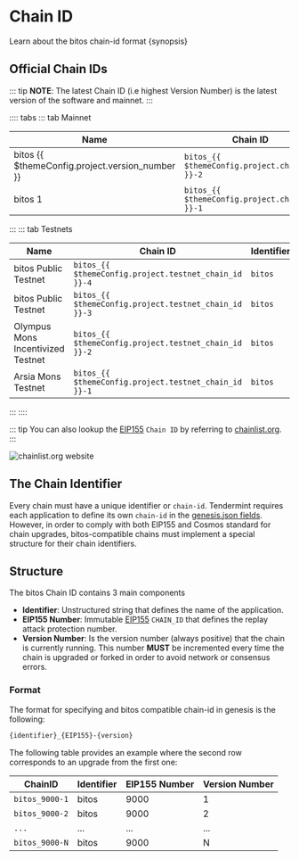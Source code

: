 <!--
order: 3
-->

# Chain ID

Learn about the bitos chain-id format {synopsis}

## Official Chain IDs

::: tip
**NOTE**: The latest Chain ID (i.e highest Version Number) is the latest version of the software and mainnet.
:::

:::: tabs
::: tab Mainnet

| Name                                            | Chain ID                                      | Identifier | EIP155 Number                         | Version Number                              |
| ----------------------------------------------- | --------------------------------------------- | ---------- | ------------------------------------- | ------------------------------------------- |
| bitos {{ $themeConfig.project.version_number }} | `bitos_{{ $themeConfig.project.chain_id }}-2` | `bitos`    | `{{ $themeConfig.project.chain_id }}` | `{{ $themeConfig.project.version_number }}` |
| bitos 1                                         | `bitos_{{ $themeConfig.project.chain_id }}-1` | `bitos`    | `{{ $themeConfig.project.chain_id }}` | `1`                                         |
:::
::: tab Testnets

| Name                              | Chain ID                                              | Identifier | EIP155 Number                                 | Version Number                                      |
| --------------------------------- | ----------------------------------------------------- | ---------- | --------------------------------------------- | --------------------------------------------------- |
| bitos Public Testnet              | `bitos_{{ $themeConfig.project.testnet_chain_id }}-4` | `bitos`    | `{{ $themeConfig.project.testnet_chain_id }}` | `{{ $themeConfig.project.testnet_version_number }}` |
| bitos Public Testnet              | `bitos_{{ $themeConfig.project.testnet_chain_id }}-3` | `bitos`    | `{{ $themeConfig.project.testnet_chain_id }}` | `3`                                                 |
| Olympus Mons Incentivized Testnet | `bitos_{{ $themeConfig.project.testnet_chain_id }}-2` | `bitos`    | `{{ $themeConfig.project.testnet_chain_id }}` | `2`                                                 |
| Arsia Mons Testnet                | `bitos_{{ $themeConfig.project.testnet_chain_id }}-1` | `bitos`    | `{{ $themeConfig.project.testnet_chain_id }}` | `1`                                                 |

:::
::::

::: tip
You can also lookup the [EIP155](https://github.com/ethereum/EIPs/blob/master/EIPS/eip-155.md) `Chain ID` by referring to [chainlist.org](https://chainlist.org/).
:::

![chainlist.org website](./../../img/chainlist.png)

## The Chain Identifier

Every chain must have a unique identifier or `chain-id`. Tendermint requires each application to
define its own `chain-id` in the [genesis.json fields](https://docs.tendermint.com/master/spec/core/genesis.html#genesis-fields). However, in order to comply with both EIP155 and Cosmos standard for chain upgrades, bitos-compatible chains must implement a special structure for their chain identifiers.

## Structure

The bitos Chain ID contains 3 main components

- **Identifier**: Unstructured string that defines the name of the application.
- **EIP155 Number**: Immutable [EIP155](https://github.com/ethereum/EIPs/blob/master/EIPS/eip-155.md) `CHAIN_ID` that defines the replay attack protection number.
- **Version Number**: Is the version number (always positive) that the chain is currently running.
This number **MUST** be incremented every time the chain is upgraded or forked in order to avoid network or consensus errors.

### Format

The format for specifying and bitos compatible chain-id in genesis is the following:

```bash
{identifier}_{EIP155}-{version}
```

The following table provides an example where the second row corresponds to an upgrade from the first one:

| ChainID        | Identifier | EIP155 Number | Version Number |
| -------------- | ---------- | ------------- | -------------- |
| `bitos_9000-1` | bitos      | 9000          | 1              |
| `bitos_9000-2` | bitos      | 9000          | 2              |
| `...`          | ...        | ...           | ...            |
| `bitos_9000-N` | bitos      | 9000          | N              |
